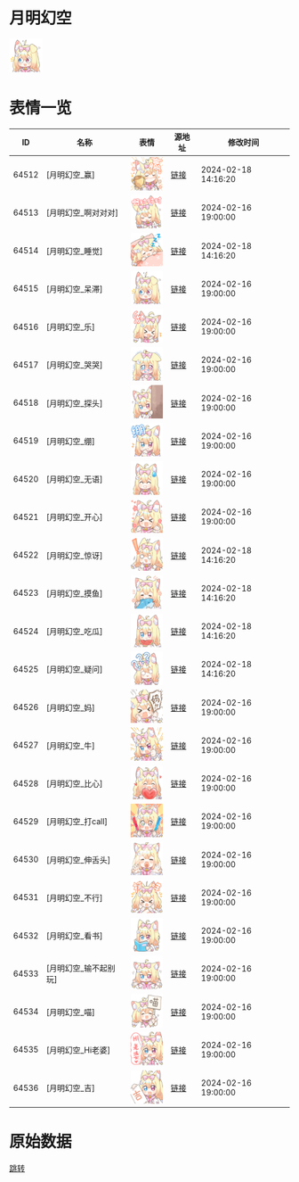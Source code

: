 # 月明幻空

<img src="./cover.png" height="60" alt="cover" />

# 表情一览

|ID|名称|表情|源地址|修改时间|
|----|----|----|----|----|
|64512|[月明幻空_赢]|<img src="./pic/064512_%5B月明幻空_赢%5D.png" height="60" alt="赢"/>|[链接](https://i0.hdslb.com/bfs/garb/a26cedd68af3e9d193ab8a5fbf9d7b60eac8aaf6.png)|2024-02-18 14:16:20|
|64513|[月明幻空_啊对对对]|<img src="./pic/064513_%5B月明幻空_啊对对对%5D.png" height="60" alt="啊对对对"/>|[链接](https://i0.hdslb.com/bfs/garb/e8b2b291fd930fc2ff12837e055439703b5eb2f4.png)|2024-02-16 19:00:00|
|64514|[月明幻空_睡觉]|<img src="./pic/064514_%5B月明幻空_睡觉%5D.png" height="60" alt="睡觉"/>|[链接](https://i0.hdslb.com/bfs/garb/7c39e5fefb6641efe2d4c93844b9272ff3846d81.png)|2024-02-18 14:16:20|
|64515|[月明幻空_呆滞]|<img src="./pic/064515_%5B月明幻空_呆滞%5D.png" height="60" alt="呆滞"/>|[链接](https://i0.hdslb.com/bfs/garb/def3edbfe9e79df6af57768655ae24beaa555068.png)|2024-02-16 19:00:00|
|64516|[月明幻空_乐]|<img src="./pic/064516_%5B月明幻空_乐%5D.png" height="60" alt="乐"/>|[链接](https://i0.hdslb.com/bfs/garb/f46115b06460dde91ac013981e4e609d0c05777d.png)|2024-02-16 19:00:00|
|64517|[月明幻空_哭哭]|<img src="./pic/064517_%5B月明幻空_哭哭%5D.png" height="60" alt="哭哭"/>|[链接](https://i0.hdslb.com/bfs/garb/420fffb5b3e5ac1071c0d633c9bd675e2c7b22d8.png)|2024-02-16 19:00:00|
|64518|[月明幻空_探头]|<img src="./pic/064518_%5B月明幻空_探头%5D.png" height="60" alt="探头"/>|[链接](https://i0.hdslb.com/bfs/garb/c7aa40cd3d9739a7b8a9722fe66f3a04ac78cb21.png)|2024-02-16 19:00:00|
|64519|[月明幻空_绷]|<img src="./pic/064519_%5B月明幻空_绷%5D.png" height="60" alt="绷"/>|[链接](https://i0.hdslb.com/bfs/garb/190d158bca329834186ff040422c9847f27afb8e.png)|2024-02-16 19:00:00|
|64520|[月明幻空_无语]|<img src="./pic/064520_%5B月明幻空_无语%5D.png" height="60" alt="无语"/>|[链接](https://i0.hdslb.com/bfs/garb/dbc68be1c78716e32b872f5c9eb53c62f635474e.png)|2024-02-16 19:00:00|
|64521|[月明幻空_开心]|<img src="./pic/064521_%5B月明幻空_开心%5D.png" height="60" alt="开心"/>|[链接](https://i0.hdslb.com/bfs/garb/6f85ab52ef950982c57b79ad8abb7e0a727333e3.png)|2024-02-16 19:00:00|
|64522|[月明幻空_惊讶]|<img src="./pic/064522_%5B月明幻空_惊讶%5D.png" height="60" alt="惊讶"/>|[链接](https://i0.hdslb.com/bfs/garb/694040fc6482ace4f17048b91049e0a3cfb322c6.png)|2024-02-18 14:16:20|
|64523|[月明幻空_摸鱼]|<img src="./pic/064523_%5B月明幻空_摸鱼%5D.png" height="60" alt="摸鱼"/>|[链接](https://i0.hdslb.com/bfs/garb/a89a267eccd3932f767347c262a1a06a0d70b5fa.png)|2024-02-18 14:16:20|
|64524|[月明幻空_吃瓜]|<img src="./pic/064524_%5B月明幻空_吃瓜%5D.png" height="60" alt="吃瓜"/>|[链接](https://i0.hdslb.com/bfs/garb/d0c857e98e89c61296b0db366d075fd2b24c332c.png)|2024-02-18 14:16:20|
|64525|[月明幻空_疑问]|<img src="./pic/064525_%5B月明幻空_疑问%5D.png" height="60" alt="疑问"/>|[链接](https://i0.hdslb.com/bfs/garb/5c1d310c30d79abc390dae96314d0bfc6c11a3bb.png)|2024-02-18 14:16:20|
|64526|[月明幻空_妈]|<img src="./pic/064526_%5B月明幻空_妈%5D.png" height="60" alt="妈"/>|[链接](https://i0.hdslb.com/bfs/garb/ee5b474869905be8cc21cbdd83a7196e64bc4641.png)|2024-02-16 19:00:00|
|64527|[月明幻空_牛]|<img src="./pic/064527_%5B月明幻空_牛%5D.png" height="60" alt="牛"/>|[链接](https://i0.hdslb.com/bfs/garb/b30552215798aabfb9f949605168bab0f514b089.png)|2024-02-16 19:00:00|
|64528|[月明幻空_比心]|<img src="./pic/064528_%5B月明幻空_比心%5D.png" height="60" alt="比心"/>|[链接](https://i0.hdslb.com/bfs/garb/5b1e5db608d0a2692da0da01923c8760c9fe3a7e.png)|2024-02-16 19:00:00|
|64529|[月明幻空_打call]|<img src="./pic/064529_%5B月明幻空_打call%5D.png" height="60" alt="打call"/>|[链接](https://i0.hdslb.com/bfs/garb/a166e0e444ac0703b0dcf454860923c335ed86a8.png)|2024-02-16 19:00:00|
|64530|[月明幻空_伸舌头]|<img src="./pic/064530_%5B月明幻空_伸舌头%5D.png" height="60" alt="伸舌头"/>|[链接](https://i0.hdslb.com/bfs/garb/e1dca46acf896313b38bd28d11eab4da12f00cd4.png)|2024-02-16 19:00:00|
|64531|[月明幻空_不行]|<img src="./pic/064531_%5B月明幻空_不行%5D.png" height="60" alt="不行"/>|[链接](https://i0.hdslb.com/bfs/garb/2fa06e53d2ff29949f044bfddc7761163ebb965c.png)|2024-02-16 19:00:00|
|64532|[月明幻空_看书]|<img src="./pic/064532_%5B月明幻空_看书%5D.png" height="60" alt="看书"/>|[链接](https://i0.hdslb.com/bfs/garb/23f316616c07f5647c31bf1dbd8bd5430892c6c2.png)|2024-02-16 19:00:00|
|64533|[月明幻空_输不起别玩]|<img src="./pic/064533_%5B月明幻空_输不起别玩%5D.png" height="60" alt="输不起别玩"/>|[链接](https://i0.hdslb.com/bfs/garb/5171d00ca504b4d5f3994de70c5e1038e76c669e.png)|2024-02-16 19:00:00|
|64534|[月明幻空_喵]|<img src="./pic/064534_%5B月明幻空_喵%5D.png" height="60" alt="喵"/>|[链接](https://i0.hdslb.com/bfs/garb/cb744c8a221b727dd3c734da375196ce19337b47.png)|2024-02-16 19:00:00|
|64535|[月明幻空_Hi老婆]|<img src="./pic/064535_%5B月明幻空_Hi老婆%5D.png" height="60" alt="Hi老婆"/>|[链接](https://i0.hdslb.com/bfs/garb/679e65f936254f195d17d8dfa8aeb6e6e7cd2dd2.png)|2024-02-16 19:00:00|
|64536|[月明幻空_吉]|<img src="./pic/064536_%5B月明幻空_吉%5D.png" height="60" alt="吉"/>|[链接](https://i0.hdslb.com/bfs/garb/6b26e0df69fc60841bda631536d314b2da1edc51.png)|2024-02-16 19:00:00|

# 原始数据

[跳转](./raw.json)

